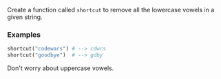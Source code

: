 Create a function called `shortcut` to remove all the lowercase vowels in a given string.

### Examples

```ruby
shortcut("codewars") # --> cdwrs
shortcut("goodbye")  # --> gdby
```
Don't worry about uppercase vowels.
